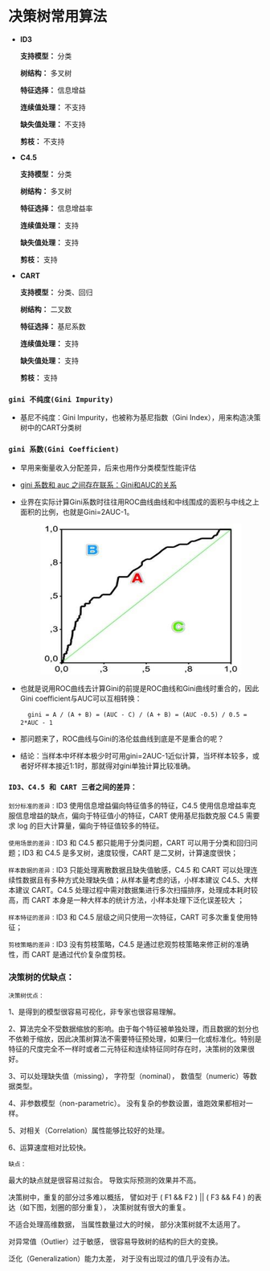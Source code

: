 # 决策树常用算法


*   __ID3__
    
    __支持模型：__ 分类
    
    __树结构：__ 多叉树
    
    __特征选择：__ 信息增益
    
    __连续值处理：__ 不支持
    
    __缺失值处理：__ 不支持
    
    __剪枝：__ 不支持
  
  
*   __C4.5__

    __支持模型：__ 分类
    
    __树结构：__ 多叉树
    
    __特征选择：__ 信息增益率
    
    __连续值处理：__ 支持
    
    __缺失值处理：__ 支持
    
    __剪枝：__ 支持
  
*   __CART__

    __支持模型：__ 分类、回归
    
    __树结构：__ 二叉数
    
    __特征选择：__ 基尼系数
    
    __连续值处理：__ 支持
    
    __缺失值处理：__ 支持
    
    __剪枝：__ 支持

### `gini 不纯度(Gini Impurity)`

* 基尼不纯度：Gini Impurity，也被称为基尼指数（Gini Index），用来构造决策树中的CART分类树

### `gini 系数(Gini Coefficient)`

* 早用来衡量收入分配差异，后来也用作分类模型性能评估

* [gini 系数和 auc 之间存在联系：Gini和AUC的关系](https://www.pianshen.com/article/675879763/)

* 业界在实际计算Gini系数时往往用ROC曲线曲线和中线围成的面积与中线之上面积的比例，也就是Gini=2AUC-1。


    <div align=center><img width="400" height="300" src="./static/gini_and_auc.png"/></div>

* 也就是说用ROC曲线去计算Gini的前提是ROC曲线和Gini曲线时重合的，因此Gini coefficient与AUC可以互相转换：

        gini = A / (A + B) = (AUC - C) / (A + B) = (AUC -0.5) / 0.5 = 2*AUC - 1

* 那问题来了，ROC曲线与Gini的洛伦兹曲线到底是不是重合的呢？

* 结论：当样本中坏样本极少时可用gini=2AUC-1近似计算，当坏样本较多，或者好坏样本接近1:1时，那就得对gini单独计算比较准确。




 ### `ID3、C4.5 和 CART 三者之间的差异：`

`划分标准的差异：`ID3 使用信息增益偏向特征值多的特征，C4.5 使用信息增益率克服信息增益的缺点，偏向于特征值小的特征，CART 使用基尼指数克服 C4.5 需要求 log 的巨大计算量，偏向于特征值较多的特征。

`使用场景的差异：`ID3 和 C4.5 都只能用于分类问题，CART 可以用于分类和回归问题；ID3 和 C4.5 是多叉树，速度较慢，CART 是二叉树，计算速度很快；

`样本数据的差异：`ID3 只能处理离散数据且缺失值敏感，C4.5 和 CART 可以处理连续性数据且有多种方式处理缺失值；从样本量考虑的话，小样本建议 C4.5、大样本建议 CART。C4.5 处理过程中需对数据集进行多次扫描排序，处理成本耗时较高，而 CART 本身是一种大样本的统计方法，小样本处理下泛化误差较大 ；

`样本特征的差异：`ID3 和 C4.5 层级之间只使用一次特征，CART 可多次重复使用特征；

`剪枝策略的差异：`ID3 没有剪枝策略，C4.5 是通过悲观剪枝策略来修正树的准确性，而 CART 是通过代价复杂度剪枝。


### 决策树的优缺点：

`决策树优点：`

1、是得到的模型很容易可视化，非专家也很容易理解。

2、算法完全不受数据缩放的影响。由于每个特征被单独处理，而且数据的划分也不依赖于缩放，因此决策树算法不需要特征预处理，如果归一化或标准化。特别是特征的尺度完全不一样时或者二元特征和连续特征同时存在时，决策树的效果很好。

3、可以处理缺失值（missing）， 字符型（nominal）， 数值型（numeric）等数据类型。

4、非参数模型（non-parametric）。 没有复杂的参数设置，谁跑效果都相对一样。

5、对相关（Correlation）属性能够比较好的处理。

6、运算速度相对比较快。


`缺点：`

最大的缺点就是很容易过拟合。 导致实际预测的效果并不高。

决策树中，重复的部分过多难以概括， 譬如对于 ( F1 && F2 ) || ( F3 && F4 ) 的表达（如下图，划圈的部分重复）， 决策树就有很大的重复。

不适合处理高维数据， 当属性数量过大的时候， 部分决策树就不太适用了。

对异常值（Outlier）过于敏感， 很容易导致树的结构的巨大的变换。
 
泛化（Generalization）能力太差， 对于没有出现过的值几乎没有办法。





